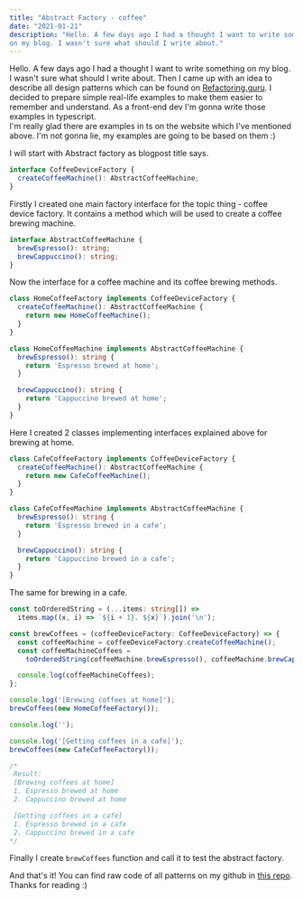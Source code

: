 ```yaml
---
title: "Abstract Factory - coffee"
date: "2021-01-21"
description: "Hello. A few days ago I had a thought I want to write something 
on my blog. I wasn't sure what should I write about."
---
```


Hello. A few days ago I had a thought I want to write something on my blog. I 
wasn't sure what should I write about. Then I came up with an idea to describe 
all design patterns which can be found on
[Refactoring.guru](https://refactoring.guru/design-patterns). I decided to 
prepare simple real-life examples to make them easier to remember and 
understand. As a front-end dev I'm gonna write those examples in typescript.\
I'm really glad there are examples in ts on the website which I've mentioned 
above. I'm not gonna lie, my examples are going to be based on them :)

I will start with Abstract factory as blogpost title says.

```ts
interface CoffeeDeviceFactory {
  createCoffeeMachine(): AbstractCoffeeMachine;
}
```

Firstly I created one main factory interface for the topic thing - coffee
device factory. It contains a method which will be used to create a coffee 
brewing machine.

```ts
interface AbstractCoffeeMachine {
  brewEspresso(): string;
  brewCappuccino(): string;
}
```

Now the interface for a coffee machine and its coffee brewing methods.

```ts
class HomeCoffeeFactory implements CoffeeDeviceFactory {
  createCoffeeMachine(): AbstractCoffeeMachine {
    return new HomeCoffeeMachine();
  }
}

class HomeCoffeeMachine implements AbstractCoffeeMachine {
  brewEspresso(): string {
    return 'Espresso brewed at home';
  }

  brewCappuccino(): string {
    return 'Cappuccino brewed at home';
  }
}
```

Here I created 2 classes implementing interfaces explained above for brewing at 
home.

```ts
class CafeCoffeeFactory implements CoffeeDeviceFactory {
  createCoffeeMachine(): AbstractCoffeeMachine {
    return new CafeCoffeeMachine();
  }
}

class CafeCoffeeMachine implements AbstractCoffeeMachine {
  brewEspresso(): string {
    return 'Espresso brewed in a cafe';
  }

  brewCappuccino(): string {
    return 'Cappuccino brewed in a cafe';
  }
}
```

The same for brewing in a cafe.

```ts
const toOrderedString = (...items: string[]) =>
  items.map((x, i) => `${i + 1}. ${x}`).join('\n');

const brewCoffees = (coffeeDeviceFactory: CoffeeDeviceFactory) => {
  const coffeeMachine = coffeeDeviceFactory.createCoffeeMachine();
  const coffeeMachineCoffees =
    toOrderedString(coffeeMachine.brewEspresso(), coffeeMachine.brewCappuccino());

  console.log(coffeeMachineCoffees);
};

console.log('[Brewing coffees at home]');
brewCoffees(new HomeCoffeeFactory());

console.log('');

console.log('[Getting coffees in a cafe]');
brewCoffees(new CafeCoffeeFactory());

/*
 Result:
 [Brewing coffees at home]
 1. Espresso brewed at home
 2. Cappuccino brewed at home

 [Getting coffees in a cafe]
 1. Espresso brewed in a cafe
 2. Cappuccino brewed in a cafe
*/
```

Finally I create `brewCoffees` function and call it to test the abstract 
factory.

And that's it! You can find raw code of all patterns on my github in 
[this repo](https://github.com/jakubkus/patterns). \
Thanks for reading :)
